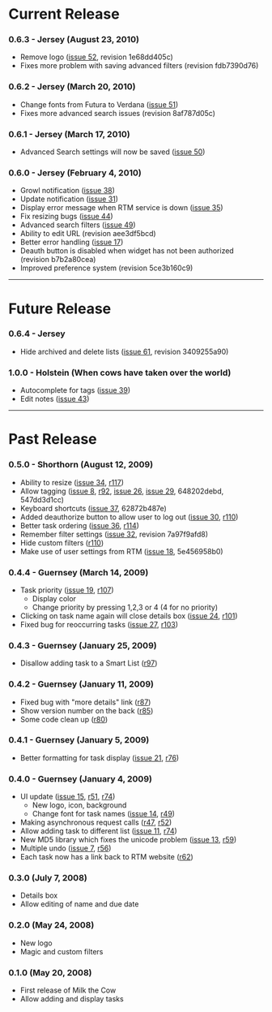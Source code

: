 # Current Release #

### 0.6.3 - Jersey (August 23, 2010) ###
  * Remove logo ([issue 52](https://code.google.com/p/milkthecow/issues/detail?id=52), revision 1e68dd405c)
  * Fixes more problem with saving advanced filters (revision fdb7390d76)

### 0.6.2 - Jersey (March 20, 2010) ###
  * Change fonts from Futura to Verdana ([issue 51](https://code.google.com/p/milkthecow/issues/detail?id=51))
  * Fixes more advanced search issues (revision 8af787d05c)

### 0.6.1 - Jersey (March 17, 2010) ###
  * Advanced Search settings will now be saved ([issue 50](https://code.google.com/p/milkthecow/issues/detail?id=50))

### 0.6.0 - Jersey (February 4, 2010) ###
  * Growl notification ([issue 38](https://code.google.com/p/milkthecow/issues/detail?id=38))
  * Update notification ([issue 31](https://code.google.com/p/milkthecow/issues/detail?id=31))
  * Display error message when RTM service is down ([issue 35](https://code.google.com/p/milkthecow/issues/detail?id=35))
  * Fix resizing bugs ([issue 44](https://code.google.com/p/milkthecow/issues/detail?id=44))
  * Advanced search filters ([issue 49](https://code.google.com/p/milkthecow/issues/detail?id=49))
  * Ability to edit URL (revision aee3df5bcd)
  * Better error handling ([issue 17](https://code.google.com/p/milkthecow/issues/detail?id=17))
  * Deauth button is disabled when widget has not been authorized (revision b7b2a80cea)
  * Improved preference system (revision 5ce3b160c9)


---


# Future Release #

### 0.6.4 - Jersey ###
  * Hide archived and delete lists ([issue 61](https://code.google.com/p/milkthecow/issues/detail?id=61), revision 3409255a90)

### 1.0.0 - Holstein (When cows have taken over the world) ###

  * Autocomplete for tags ([issue 39](https://code.google.com/p/milkthecow/issues/detail?id=39))
  * Edit notes ([issue 43](https://code.google.com/p/milkthecow/issues/detail?id=43))


---


# Past Release #

### 0.5.0 - Shorthorn (August 12, 2009) ###
  * Ability to resize ([issue 34](https://code.google.com/p/milkthecow/issues/detail?id=34), [r117](https://code.google.com/p/milkthecow/source/detail?r=117))
  * Allow tagging ([issue 8](https://code.google.com/p/milkthecow/issues/detail?id=8), [r92](https://code.google.com/p/milkthecow/source/detail?r=92), [issue 26](https://code.google.com/p/milkthecow/issues/detail?id=26), [issue 29](https://code.google.com/p/milkthecow/issues/detail?id=29), 648202debd, 547dd3d1cc)
  * Keyboard shortcuts ([issue 37](https://code.google.com/p/milkthecow/issues/detail?id=37), 62872b487e)
  * Added deauthorize button to allow user to log out ([issue 30](https://code.google.com/p/milkthecow/issues/detail?id=30), [r110](https://code.google.com/p/milkthecow/source/detail?r=110))
  * Better task ordering ([issue 36](https://code.google.com/p/milkthecow/issues/detail?id=36), [r114](https://code.google.com/p/milkthecow/source/detail?r=114))
  * Remember filter settings ([issue 32](https://code.google.com/p/milkthecow/issues/detail?id=32), revision 7a97f9afd8)
  * Hide custom filters ([r110](https://code.google.com/p/milkthecow/source/detail?r=110))
  * Make use of user settings from RTM ([issue 18](https://code.google.com/p/milkthecow/issues/detail?id=18), 5e456958b0)

### 0.4.4 - Guernsey (March 14, 2009) ###
  * Task priority ([issue 19](https://code.google.com/p/milkthecow/issues/detail?id=19), [r107](https://code.google.com/p/milkthecow/source/detail?r=107))
    * Display color
    * Change priority by pressing 1,2,3 or 4 (4 for no priority)
  * Clicking on task name again will close details box ([issue 24](https://code.google.com/p/milkthecow/issues/detail?id=24), [r101](https://code.google.com/p/milkthecow/source/detail?r=101))
  * Fixed bug for reoccurring tasks ([issue 27](https://code.google.com/p/milkthecow/issues/detail?id=27), [r103](https://code.google.com/p/milkthecow/source/detail?r=103))

### 0.4.3 - Guernsey (January 25, 2009) ###
  * Disallow adding task to a Smart List ([r97](https://code.google.com/p/milkthecow/source/detail?r=97))

### 0.4.2 - Guernsey (January 11, 2009) ###
  * Fixed bug with "more details" link ([r87](https://code.google.com/p/milkthecow/source/detail?r=87))
  * Show version number on the back ([r85](https://code.google.com/p/milkthecow/source/detail?r=85))
  * Some code clean up ([r80](https://code.google.com/p/milkthecow/source/detail?r=80))

### 0.4.1 - Guernsey (January 5, 2009) ###
  * Better formatting for task display ([issue 21](https://code.google.com/p/milkthecow/issues/detail?id=21), [r76](https://code.google.com/p/milkthecow/source/detail?r=76))

### 0.4.0 - Guernsey (January 4, 2009) ###
  * UI update ([issue 15](https://code.google.com/p/milkthecow/issues/detail?id=15), [r51](https://code.google.com/p/milkthecow/source/detail?r=51), [r74](https://code.google.com/p/milkthecow/source/detail?r=74))
    * New logo, icon, background
    * Change font for task names ([issue 14](https://code.google.com/p/milkthecow/issues/detail?id=14), [r49](https://code.google.com/p/milkthecow/source/detail?r=49))
  * Making asynchronous request calls ([r47](https://code.google.com/p/milkthecow/source/detail?r=47), [r52](https://code.google.com/p/milkthecow/source/detail?r=52))
  * Allow adding task to different list ([issue 11](https://code.google.com/p/milkthecow/issues/detail?id=11), [r74](https://code.google.com/p/milkthecow/source/detail?r=74))
  * New MD5 library which fixes the unicode problem ([issue 13](https://code.google.com/p/milkthecow/issues/detail?id=13), [r59](https://code.google.com/p/milkthecow/source/detail?r=59))
  * Multiple undo ([issue 7](https://code.google.com/p/milkthecow/issues/detail?id=7), [r56](https://code.google.com/p/milkthecow/source/detail?r=56))
  * Each task now has a link back to RTM website ([r62](https://code.google.com/p/milkthecow/source/detail?r=62))

### 0.3.0 (July 7, 2008) ###
  * Details box
  * Allow editing of name and due date

### 0.2.0 (May 24, 2008) ###
  * New logo
  * Magic and custom filters

### 0.1.0 (May 20, 2008) ###
  * First release of Milk the Cow
  * Allow adding and display tasks